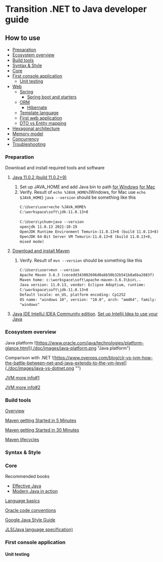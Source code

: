 # Transition .NET to Java developer guide
## How to use
<!-- TOC -->
- [Preparation](#preparation)
- [Ecosystem overview](#ecosystem-overview)
- [Build tools](#build-tool)
- [Syntax & Style](#syntax-style)
- [Core](#core)
- [First console application](#first-app)
  - [Unit testing](#unit-testing)
- [Web](#web)
  - [Spring](#web-spring)
    - [Spring boot and starters](#web-spring-boot)
  - [ORM](#web-orm)
    - [Hibernate](#web-orm-hibernate)
  - [Template language](#web-template-lang)
  - [First web application](#web-first-app)
  - [DTO vs Entity mapping](#web-dto-entity-mapping)
- [Hexagonal architecture](#hexagonal-architecture)
- [Memory model](#memory-model)
- [Concurrency](#concurrency)
- [Troubleshooting](#troubleshooting)
<!-- TOC -->

### Preparation
Download and install required tools and software
   1. [Java 11.0.2 (build 11.0.2+9)](https://jdk.java.net/archive/)
      1. Set up JAVA_HOME and add Java bin to path [for Windows](https://www.ibm.com/docs/en/b2b-integrator/5.2?topic=installation-setting-java-variables-in-windows) [for Mac](https://gist.github.com/fabianogoes/bf7aa20b007d8dda1ed2)
      2. Verify. Result of `echo %JAVA_HOME%`(Windows, for Mac use `echo $JAVA_HOME`) `java --version` should be something like this
         ```
         C:\Users\user>echo %JAVA_HOME%
         C:\workspace\soft\jdk-11.0.13+8
         
         C:\Users\ychum>java --version
         openjdk 11.0.13 2021-10-19
         OpenJDK Runtime Environment Temurin-11.0.13+8 (build 11.0.13+8)
         OpenJDK 64-Bit Server VM Temurin-11.0.13+8 (build 11.0.13+8, mixed mode)
         ```
         
   2. [Download and install Maven](https://maven.apache.org/install.html)
      1. Verify. Result of `mvn --version` should be something like this
         ```
         C:\Users\user>mvn --version
         Apache Maven 3.6.3 (cecedd343002696d0abb50b32b541b8a6ba2883f)
         Maven home: c:\workspace\soft\apache-maven-3.6.3\bin\..
         Java version: 11.0.13, vendor: Eclipse Adoptium, runtime: C:\workspace\soft\jdk-11.0.13+8
         Default locale: en_US, platform encoding: Cp1252
         OS name: "windows 10", version: "10.0", arch: "amd64", family: "windows"
         ```
   3. [Java IDE IntelliJ IDEA Community edition](https://www.jetbrains.com/idea/download). [Set up Intellij Idea to use your Java](https://www.jetbrains.com/help/idea/sdk.html#set-up-jdk)

### Ecosystem overview
Java platform
![https://www.oracle.com/java/technologies/platform-glance.html](./doc/images/java-platform.png "Java platform")

Comparison with .NET
![https://www.overops.com/blog/clr-vs-jvm-how-the-battle-between-net-and-java-extends-to-the-vm-level](./doc/images/java-vs-dotnet.png "")


[JVM more info#1](https://dzone.com/articles/jvm-architecture-explained)

[JVM more info#2](https://docs.oracle.com/javase/specs/jvms/se11/html/jvms-2.html)

### Build tools
[Overview](https://www.jrebel.com/blog/java-build-tools-comparison)

[Maven getting Started in 5 Minutes](https://maven.apache.org/guides/getting-started/maven-in-five-minutes.html)

[Maven getting Started in 30 Minutes](https://maven.apache.org/guides/getting-started/index.html)

[Maven lifecycles](https://maven.apache.org/guides/introduction/introduction-to-the-lifecycle.html)

### Syntax & Style

### Core
Recommended books
- [Effective Java](https://www.amazon.com/Effective-Java-Joshua-Bloch-dp-0134685997/dp/0134685997/ref=dp_ob_image_bk)
- [Modern Java in action](https://www.manning.com/books/modern-java-in-action)

[Language basics](https://docs.oracle.com/javase/tutorial/java/nutsandbolts/index.html)

[Oracle code conventions](https://www.oracle.com/java/technologies/javase/codeconventions-introduction.html)

[Google Java Style Guide](https://google.github.io/styleguide/javaguide.html)

[JLS(Java language specification)](https://docs.oracle.com/javase/specs/)
### First console application

#### Unit testing